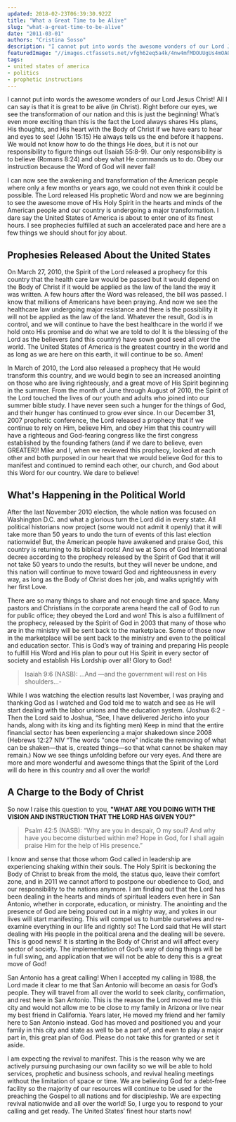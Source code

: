 ```yaml
---
updated: 2018-02-23T06:39:30.922Z
title: "What a Great Time to be Alive"
slug: "what-a-great-time-to-be-alive"
date: "2011-03-01"
authors: "Cristina Sosso"
description: "I cannot put into words the awesome wonders of our Lord Jesus Christ! All I can say is that it is great to be alive (in Christ). Right before our eyes, we see the transformation of our nation and this is just the beginning! What’s even more exciting than this is the fact the..."
featuredImage: "//images.ctfassets.net/vfgh62eq5a4k/4nw4mfMDOUUgUs4mOA08My/ac407c2b321fffd8b6052662550eb959/kristina-wagner-357533-unsplash__1_.jpg"
tags:
- united states of america
- politics
- prophetic instructions
---
```

I cannot put into words the awesome wonders of our Lord Jesus Christ! All I can say is that it is great to be alive (in Christ). Right before our eyes, we see the transformation of our nation and this is just the beginning! What’s even more exciting than this is the fact the Lord always shares His plans, His thoughts, and His heart with the Body of Christ if we have ears to hear and eyes to see! (John 15:15) He always tells us the end before it happens. We would not know how to do the things He does, but it is not our responsibility to figure things out (Isaiah 55:8-9). Our only responsibility is to believe (Romans 8:24) and obey what He commands us to do. Obey our instruction because the Word of God will never fail!

I can now see the awakening and transformation of the American people where only a few months or years ago, we could not even think it could be possible. The Lord released His prophetic Word and now we are beginning to see the awesome move of His Holy Spirit in the hearts and minds of the American people and our country is undergoing a major transformation. I dare say the United States of America is about to enter one of its finest hours. I see prophecies fulfilled at such an accelerated pace and here are a few things we should shout for joy about.

## Prophesies Released About the United States

On March 27, 2010, the Spirit of the Lord released a prophecy for this country that the health care law would be passed but it would depend on the Body of Christ if it would be applied as the law of the land the way it was written. A few hours after the Word was released, the bill was passed. I know that millions of Americans have been praying. And now we see the healthcare law undergoing major resistance and there is the possibility it will not be applied as the law of the land. Whatever the result, God is in control, and we will continue to have the best healthcare in the world if we hold onto His promise and do what we are told to do! It is the blessing of the Lord as the believers (and this country) have sown good seed all over the world. The United States of America is the greatest country in the world and as long as we are here on this earth, it will continue to be so. Amen!

In March of 2010, the Lord also released a prophecy that He would transform this country, and we would begin to see an increased anointing on those who are living righteously, and a great move of His Spirit beginning in the summer. From the month of June through August of 2010, the Spirit of the Lord touched the lives of our youth and adults who joined into our summer bible study. I have never seen such a hunger for the things of God, and their hunger has continued to grow ever since.
In our December 31, 2007 prophetic conference, the Lord released a prophecy that if we continue to
rely on Him, believe Him, and obey Him that this country will have a righteous and God-fearing congress like the first congress established by the founding fathers (and if we dare to believe, even GREATER)! Mike and I, when we reviewed this prophecy, looked at each other and both purposed in our heart that we would believe God for this to manifest and continued to remind each other, our church, and God about this Word for our country. We dare to believe!

## What's Happening in the Political World
After the last November 2010 election, the whole nation was focused on Washington D.C. and what a glorious turn the Lord did in every state. All political historians now project (some would not admit it openly) that it will take more than 50 years to undo the turn of events of this last election nationwide! But, the American people have awakened and praise God, this country is returning to its biblical roots! And we at Sons of God International decree according to the prophecy released by the Spirit of God that it will not take 50 years to undo the results, but they will never be undone, and this nation will continue to move toward God and righteousness in every way, as long as the Body of Christ does her job, and walks uprightly with her first Love.

There are so many things to share and not enough time and space. Many pastors and Christians in the corporate arena heard the call of God to run for public office; they obeyed the Lord and won! This is also a fulfillment of the prophecy, released by the Spirit of God in 2003 that many of those who are in the ministry will be sent back to the marketplace. Some of those now in the marketplace will be sent back to the ministry and even to the political and education sector. This is God’s way of training and preparing His people to fulfill His Word and His plan to pour out His Spirit in every sector of society and establish His Lordship over all! Glory to God!

> Isaiah 9:6 (NASB): …And —and the government will rest on His shoulders…-

While I was watching the election results last November, I was praying and thanking God as I watched and God told me to watch and see as He will start dealing with the labor unions and the education system. (Joshua 6:2 - Then the Lord said to Joshua, “See, I have delivered Jericho into your hands, along with its king and its fighting men) Keep in mind that the entire financial sector has been experiencing a major shakedown since 2008 (Hebrews 12:27 NIV “The words "once more" indicate the removing of what can be shaken—that is, created things—so that what cannot be shaken may remain.) Now we see things unfolding before our very eyes. And there are more and more wonderful and awesome things that the Spirit of the Lord will do here in this country and all over the world!

## A Charge to the Body of Christ
So now I raise this question to you, __"WHAT ARE YOU DOING WITH THE VISION AND INSTRUCTION THAT THE LORD HAS GIVEN YOU?"__

> Psalm 42:5 (NASB): “Why are you in despair, O my soul? And why have you become disturbed within me? Hope in God, for I shall again praise Him for the help of His presence.”

I know and sense that those whom God called in leadership are experiencing shaking within their souls. The Holy Spirit is beckoning the Body of Christ to break from the mold, the status quo, leave their comfort zone, and in 2011 we cannot afford to postpone our obedience to God, and our responsibility to the nations anymore. I am finding out that the Lord has been dealing in the hearts and minds of spiritual leaders even here in San Antonio, whether in corporate, education, or ministry. The anointing and the presence of God are being poured out in a mighty way, and yokes in our lives will start manifesting. This will compel us to humble ourselves and re-examine everything in our life and rightly so! The Lord said that He will start dealing with His people in the political arena and the dealing will be severe. This is good news! It is starting in the Body of Christ and will affect every sector of society. The implementation of God’s way of doing things will be in full swing, and application that we will not be able to deny this is a great move of God!

San Antonio has a great calling! When I accepted my calling in 1988, the Lord made it clear to me that San Antonio will become an oasis for God’s people. They will travel from all over the world to seek clarity, confirmation, and rest here in San Antonio. This is the reason the Lord moved me to this city and would not allow me to be close to my family in Arizona or live near my best friend in California. Years later, He moved my friend and her family here to San Antonio instead. God has moved and positioned you and your family in this city and state as well to be a part of, and even to play a major part in, this great plan of God. Please do not take this for granted or set it aside.

I am expecting the revival to manifest. This is the reason why we are actively pursuing purchasing our own facility so we will be able to hold services, prophetic and business schools, and revival healing meetings without the limitation of space or time. We are believing God for a debt-free facility so the majority of our resources will continue to be used for the preaching the Gospel to all nations and for discipleship. We are expecting revival nationwide and all over the world! So, I urge you to respond to your calling and get ready. The United States’ finest hour starts now!
